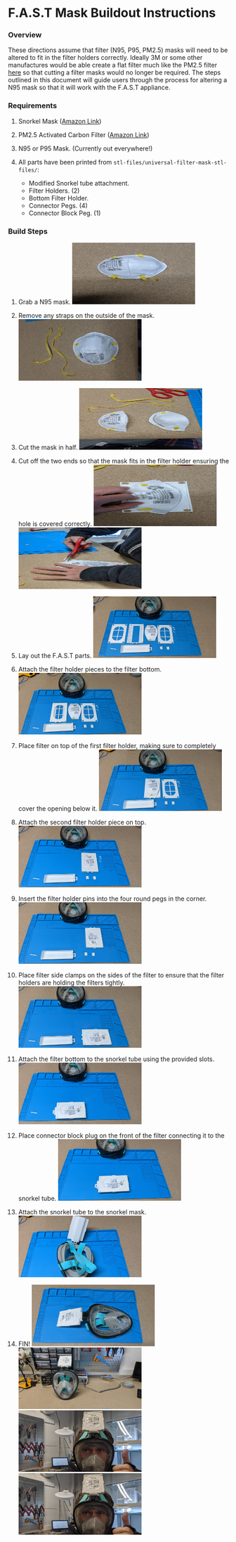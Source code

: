 # F.A.S.T Mask Buildout Instructions

### Overview
These directions assume that filter (N95, P95, PM2.5) masks will need to be altered to fit in the filter holders correctly. Ideally 3M or some other manufactures would be able create a flat filter much like the PM2.5 filter [here](https://www.amazon.com/Filters-Replacement-Running-Cycling-Activities/dp/B086GS2NBW/ref=sr_1_6?crid=T60BPNRLF9CD&dchild=1&keywords=pm2.5+mask+replacement+filters&qid=1585763601&sprefix=pm2.5+mask+replacement+%2Caps%2C211&sr=8-6) so that cutting a filter masks would no longer be required. The steps outlined in this document will guide users through the process for altering a N95 mask so that it will work with the F.A.S.T appliance.

### Requirements
1. Snorkel Mask ([Amazon Link](https://www.amazon.com/gp/product/B079FL6W4C/ref=ppx_yo_dt_b_asin_title_o04_s01?ie=UTF8&psc=1))

3. PM2.5 Activated Carbon Filter ([Amazon Link](https://www.amazon.com/gp/product/B086634MWS/ref=ppx_yo_dt_b_asin_title_o01_s00?ie=UTF8&psc=1))

4. N95 or P95 Mask. (Currently out everywhere!)

5. All parts have been printed from `stl-files/universal-filter-mask-stl-files/`:
    * Modified Snorkel tube attachment.
    * Filter Holders. (2)
    * Bottom Filter Holder.
    * Connector Pegs. (4)
    * Connector Block Peg. (1)
 


### Build Steps
1. Grab a N95 mask.
    <img src="https://raw.githubusercontent.com/magnetic-pi/fast-mask/master/stl-files/images/step1.jpg" height="140" width="280">

2. Remove any straps on the outside of the mask.
    <img src="https://raw.githubusercontent.com/magnetic-pi/fast-mask/master/stl-files/images/step2.jpg" height="140" width="280">
    
3. Cut the mask in half.
    <img src="https://raw.githubusercontent.com/magnetic-pi/fast-mask/master/stl-files/images/step3.jpg" height="140" width="280">
    
4. Cut off the two ends so that the mask fits in the filter holder ensuring the hole is covered correctly.
    <img src="https://raw.githubusercontent.com/magnetic-pi/fast-mask/master/stl-files/images/step4-1.jpg" height="140" width="280">
    <img src="https://raw.githubusercontent.com/magnetic-pi/fast-mask/master/stl-files/images/step4-2.jpg" height="140" width="280">

5. Lay out the F.A.S.T parts.
   <img src="https://raw.githubusercontent.com/magnetic-pi/fast-mask/master/stl-files/images/step5.jpg" height="140" width="280">

6. Attach the filter holder pieces to the filter bottom.
    <img src="https://raw.githubusercontent.com/magnetic-pi/fast-mask/master/stl-files/images/step6.jpg" height="140" width="280">
    
7. Place filter on top of the first filter holder, making sure to completely cover the opening below it.
    <img src="https://raw.githubusercontent.com/magnetic-pi/fast-mask/master/stl-files/images/step7.jpeg" height="140" width="280">
    
8. Attach the second filter holder piece on top.
    <img src="https://raw.githubusercontent.com/magnetic-pi/fast-mask/master/stl-files/images/step8.jpg" height="140" width="280">
    
9. Insert the filter holder pins into the four round pegs in the corner.
    <img src="https://raw.githubusercontent.com/magnetic-pi/fast-mask/master/stl-files/images/step9.jpg" height="140" width="280">

10. Place filter side clamps on the sides of the filter to ensure that the filter holders are holding the filters tightly.
    <img src="https://raw.githubusercontent.com/magnetic-pi/fast-mask/master/stl-files/images/step10.jpg" height="140" width="280">

11. Attach the filter bottom to the snorkel tube using the provided slots.
    <img src="https://raw.githubusercontent.com/magnetic-pi/fast-mask/master/stl-files/images/step11.jpg" height="140" width="280">
    
12. Place connector block plug on the front of the filter connecting it to the snorkel tube.
    <img src="https://raw.githubusercontent.com/magnetic-pi/fast-mask/master/stl-files/images/step12.jpg" height="140" width="280">
    
13. Attach the snorkel tube to the snorkel mask.
    <img src="https://raw.githubusercontent.com/magnetic-pi/fast-mask/master/stl-files/images/step13.jpg" height="140" width="280">

14. FIN!
    <img src="https://raw.githubusercontent.com/magnetic-pi/fast-mask/master/stl-files/images/step14.jpg" height="140" width="280">
    <img src="https://raw.githubusercontent.com/magnetic-pi/fast-mask/master/stl-files/images/step15.jpg" height="140" width="280">
    <img src="https://raw.githubusercontent.com/magnetic-pi/fast-mask/master/stl-files/images/step16.jpg" height="140" width="280">
    <img src="https://raw.githubusercontent.com/magnetic-pi/fast-mask/master/stl-files/images/step17.jpg" height="140" width="280">
